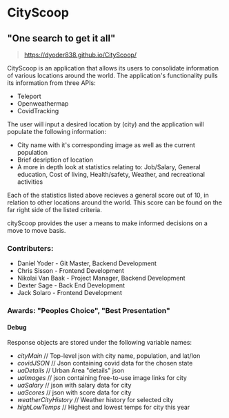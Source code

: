 # CityScoop

## "One search to get it all"

> https://dyoder838.github.io/CityScoop/


CityScoop is an application that allows its users to consolidate information of various locations around the world. The application's functionality pulls its information from three APIs:

  - Teleport
  - Openweathermap
  - CovidTracking

The user will input a desired location by (city) and the application will populate the following information:

  - City name with it's corresponding image as well as the current population
  - Brief desription of location
  - A more in depth look at statistics relating to: Job/Salary, General education, Cost of living, Health/safety, Weather, and recreational activities

Each of the statistics listed above recieves a general score out of 10, in relation to other locations around the world. This score can be found on the far right side of the listed criteria.

cityScoop provides the user a means to make informed decisions on a move to move basis.

### Contributers:
  - Daniel Yoder - Git Master, Backend Development
  - Chris Sisson - Frontend Development
  - Nikolai Van Baak - Project Manager, Backend Development
  - Dexter Sage - Back End Development
  - Jack Solaro - Frontend Development


### Awards: "Peoples Choice", "Best Presentation"





#### Debug

Response objects are stored under the following variable names:

* *cityMain* // Top-level json with city name, population, and lat/lon
* *covidJSON* // Json containing covid data for the chosen state
* *uaDetails* // Urban Area "details" json
* *uaImages* // json containing free-to-use image links for city
* *uaSalary* // json with salary data for city
* *uaScores* // json with score data for city
* *weatherCityHistory* // Weather history for selected city
* *highLowTemps* // Highest and lowest temps for city this year
                
